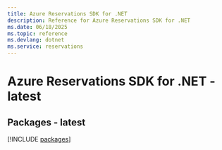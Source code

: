 ```yaml
---
title: Azure Reservations SDK for .NET
description: Reference for Azure Reservations SDK for .NET
ms.date: 06/18/2025
ms.topic: reference
ms.devlang: dotnet
ms.service: reservations
---
```

# Azure Reservations SDK for .NET - latest
## Packages - latest
[!INCLUDE [packages](reservations-index.md)]
